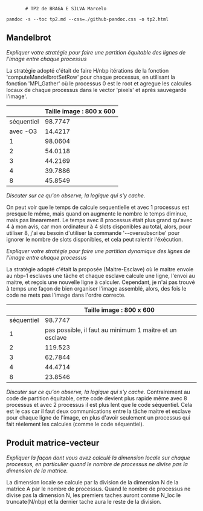            # TP2 de BRAGA E SILVA Marcelo

`pandoc -s --toc tp2.md --css=./github-pandoc.css -o tp2.html`



## Mandelbrot 

*Expliquer votre stratégie pour faire une partition équitable des lignes de l'image entre chaque processus*

La stratégie adopté c'était de faire H/nbp itérations de la fonction 'computeMandelbrotSetRow' pour chaque
processus, en utilisant la fonction 'MPI_Gather' où le processus 0 est le root et agregue les calcules
locaux de chaque processus dans le vector 'pixels' et après sauvegarde l'image'.

|   | Taille image : 800 x 600 |
| ------------- | ------------- |
| séquentiel  | 98.7747  |
| avec -O3   | 14.4217  |
| 1  | 98.0604  |
| 2  | 54.0118 |
| 3  | 44.2169   |
| 4  | 39.7886    |
| 8  | 45.8549   | 


*Discuter sur ce qu'on observe, la logique qui s'y cache.*

On peut voir que le temps de calcule sequentielle et avec 1 processus est presque le même, mais quand on
augmente le nombre le temps diminue, mais pas linearement. Le temps avec 8 processus était plus grand qu'avec
4 à mon avis, car mon ordinateur à 4 slots disponibles au total, alors, pour utiliser 8, j'ai eu besoin d'utiliser
la commande '--oversubscribe' pour ignorer le nombre de slots disponibles, et cela peut ralentir l'éxécution.




*Expliquer votre stratégie pour faire une partition dynamique des lignes de l'image entre chaque processus*

La stratégie adopté c'était la proposée (Maitre-Esclave) où le maitre envoie au nbp-1 esclaves une tâche et chaque
esclave calcule une ligne, l'envoi au maitre, et reçois une nouvelle ligne à calculer. Cependant, je n'ai pas trouvé
à temps une façon de bien organiser l'image assemblé, alors, des fois le code ne mets pas l'image dans l'ordre correcte.


|   | Taille image : 800 x 600 |
| ------------- | ------------- |
| séquentiel  | 98.7747  |
| 1  | pas possible, il faut au minimum 1 maitre et un esclave  |
| 2  |  119.523 |
| 3  |  62.7844     |
| 4  | 44.4714     |
| 8  |  23.8546   | 

*Discuter sur ce qu'on observe, la logique qui s'y cache.*
Contrairement au code de partition équitable, cette code devient plus rapide même avec 8 processus et avec 2 processus
il est plus lent que le code séquentiel. Cela est le cas car il faut deux communications entre la tâche maitre et esclave pour
chaque ligne de l'image, en plus d'avoir seulement un processus qui fait réelement les calcules (comme le code séquentiel).



## Produit matrice-vecteur



*Expliquer la façon dont vous avez calculé la dimension locale sur chaque processus, en particulier quand le nombre de processus ne divise pas la dimension de la matrice.*

La dimension locale se calcule par la division de la dimension N de la matrice A par le nombre de processus. Quand le nombre
de processus ne divise pas la dimension N, les premiers taches auront comme N_loc le truncate(N/nbp) et la dernier tache aura le reste de la division.

